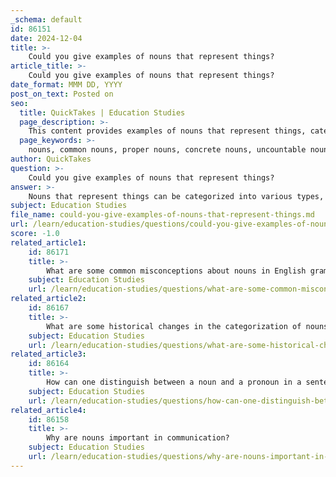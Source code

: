 ```yaml
---
_schema: default
id: 86151
date: 2024-12-04
title: >-
    Could you give examples of nouns that represent things?
article_title: >-
    Could you give examples of nouns that represent things?
date_format: MMM DD, YYYY
post_on_text: Posted on
seo:
  title: QuickTakes | Education Studies
  page_description: >-
    This content provides examples of nouns that represent things, categorized into common nouns, proper nouns, concrete nouns, and uncountable nouns, highlighting their significance in language and communication.
  page_keywords: >-
    nouns, common nouns, proper nouns, concrete nouns, uncountable nouns, examples, representation, language, things
author: QuickTakes
question: >-
    Could you give examples of nouns that represent things?
answer: >-
    Nouns that represent things can be categorized into various types, including common nouns, proper nouns, concrete nouns, and uncountable nouns. Here are some examples of nouns that represent things:\n\n1. **Common Nouns**: These are general names for things and are not capitalized unless at the beginning of a sentence. Examples include:\n   - **dog**\n   - **city**\n   - **book**\n   - **mountain**\n   - **ocean**\n\n2. **Proper Nouns**: These are specific names for particular things and are always capitalized. Examples include:\n   - **London** (a specific city)\n   - **Eiffel Tower** (a specific landmark)\n   - **Amazon** (a specific company)\n\n3. **Concrete Nouns**: These refer to physical objects that can be perceived by the senses. Examples include:\n   - **table**\n   - **car**\n   - **apple**\n   - **computer**\n\n4. **Uncountable Nouns**: These represent things that cannot be counted as separate units. Examples include:\n   - **water**\n   - **sugar**\n   - **sand**\n\nThese examples illustrate the diversity of nouns that represent things in the English language, highlighting their importance in communication by naming the various entities we encounter in our daily lives.
subject: Education Studies
file_name: could-you-give-examples-of-nouns-that-represent-things.md
url: /learn/education-studies/questions/could-you-give-examples-of-nouns-that-represent-things
score: -1.0
related_article1:
    id: 86171
    title: >-
        What are some common misconceptions about nouns in English grammar?
    subject: Education Studies
    url: /learn/education-studies/questions/what-are-some-common-misconceptions-about-nouns-in-english-grammar
related_article2:
    id: 86167
    title: >-
        What are some historical changes in the categorization of nouns?
    subject: Education Studies
    url: /learn/education-studies/questions/what-are-some-historical-changes-in-the-categorization-of-nouns
related_article3:
    id: 86164
    title: >-
        How can one distinguish between a noun and a pronoun in a sentence?
    subject: Education Studies
    url: /learn/education-studies/questions/how-can-one-distinguish-between-a-noun-and-a-pronoun-in-a-sentence
related_article4:
    id: 86158
    title: >-
        Why are nouns important in communication?
    subject: Education Studies
    url: /learn/education-studies/questions/why-are-nouns-important-in-communication
---
```


&nbsp;